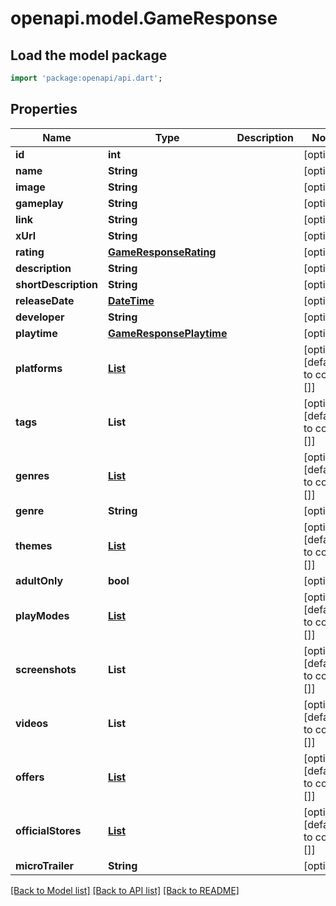 # openapi.model.GameResponse

## Load the model package
```dart
import 'package:openapi/api.dart';
```

## Properties
Name | Type | Description | Notes
------------ | ------------- | ------------- | -------------
**id** | **int** |  | [optional] 
**name** | **String** |  | [optional] 
**image** | **String** |  | [optional] 
**gameplay** | **String** |  | [optional] 
**link** | **String** |  | [optional] 
**xUrl** | **String** |  | [optional] 
**rating** | [**GameResponseRating**](GameResponseRating.md) |  | [optional] 
**description** | **String** |  | [optional] 
**shortDescription** | **String** |  | [optional] 
**releaseDate** | [**DateTime**](DateTime.md) |  | [optional] 
**developer** | **String** |  | [optional] 
**playtime** | [**GameResponsePlaytime**](GameResponsePlaytime.md) |  | [optional] 
**platforms** | [**List<GameResponsePlatformsInner>**](GameResponsePlatformsInner.md) |  | [optional] [default to const []]
**tags** | **List<String>** |  | [optional] [default to const []]
**genres** | [**List<GameResponsePlatformsInner>**](GameResponsePlatformsInner.md) |  | [optional] [default to const []]
**genre** | **String** |  | [optional] 
**themes** | [**List<GameResponsePlatformsInner>**](GameResponsePlatformsInner.md) |  | [optional] [default to const []]
**adultOnly** | **bool** |  | [optional] 
**playModes** | [**List<GameResponsePlatformsInner>**](GameResponsePlatformsInner.md) |  | [optional] [default to const []]
**screenshots** | **List<String>** |  | [optional] [default to const []]
**videos** | **List<String>** |  | [optional] [default to const []]
**offers** | [**List<GameResponseOffersInner>**](GameResponseOffersInner.md) |  | [optional] [default to const []]
**officialStores** | [**List<GameResponseOfficialStoresInner>**](GameResponseOfficialStoresInner.md) |  | [optional] [default to const []]
**microTrailer** | **String** |  | [optional] 

[[Back to Model list]](../README.md#documentation-for-models) [[Back to API list]](../README.md#documentation-for-api-endpoints) [[Back to README]](../README.md)


